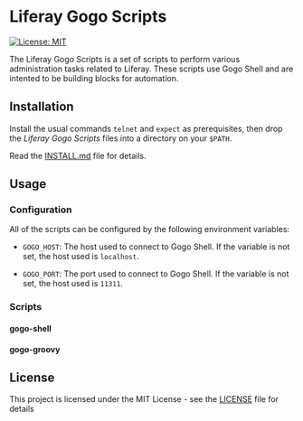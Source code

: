 # Liferay Gogo Scripts

[![License: MIT](https://img.shields.io/badge/License-MIT-brightgreen.svg)](https://opensource.org/licenses/MIT)

The Liferay Gogo Scripts is a set of scripts to perform various administration tasks related to Liferay. These scripts use Gogo Shell and are intented to be building blocks for automation.

## Installation

Install the usual commands `telnet` and `expect` as prerequisites, then drop the *Liferay Gogo Scripts* files into a directory on your `$PATH`. 

Read the [INSTALL.md](INSTALL.md) file for details.

## Usage

### Configuration

All of the scripts can be configured by the following environment variables:

* `GOGO_HOST`: The host used to connect to Gogo Shell. If the variable is not set, the host used is `localhost`.

* `GOGO_PORT`: The port used to connect to Gogo Shell. If the variable is not set, the host used is `11311`.

### Scripts

#### gogo-shell

#### gogo-groovy

## License

This project is licensed under the MIT License - see the [LICENSE](LICENSE) file for details

